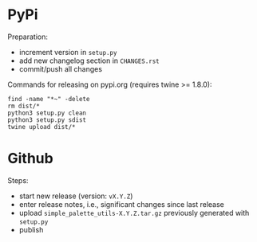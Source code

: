 # PyPi

Preparation:

* increment version in `setup.py`
* add new changelog section in `CHANGES.rst`
* commit/push all changes

Commands for releasing on pypi.org (requires twine >= 1.8.0):

```commandline
find -name "*~" -delete
rm dist/*
python3 setup.py clean
python3 setup.py sdist
twine upload dist/*
```

# Github

Steps:

* start new release (version: `vX.Y.Z`)
* enter release notes, i.e., significant changes since last release
* upload `simple_palette_utils-X.Y.Z.tar.gz` previously generated with `setup.py`
* publish



